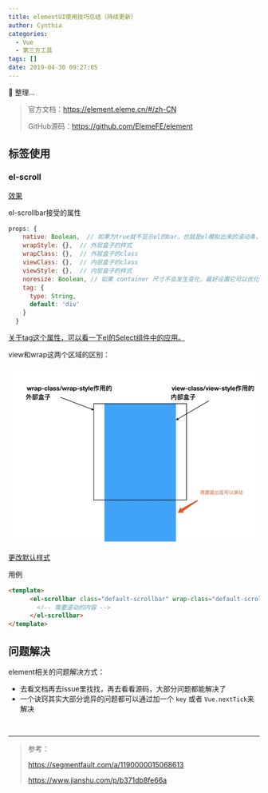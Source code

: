 ```yaml
---
title: elementUI使用技巧总结（持续更新）
author: Cynthia
categories:
  - Vue
  - 第三方工具
tags: []
date: 2019-04-30 09:27:05
---
```


🐰
整理...
<!--more-->

> 官方文档：<https://element.eleme.cn/#/zh-CN>
>
> GitHub源码：<https://github.com/ElemeFE/element>



## 标签使用

### el-scroll

[效果](https://segmentfault.com/a/1190000015068613#articleHeader2)

el-scrollbar接受的属性

```js
props: {
    native: Boolean,  // 如果为true就不显示el的bar，也就是el模拟出来的滚动条，如果为false就显示模拟的滚动条
    wrapStyle: {},	// 外层盒子的样式
    wrapClass: {},	// 外层盒子的class
    viewClass: {},	// 内层盒子的class
    viewStyle: {},	// 内层盒子的样式
    noresize: Boolean, // 如果 container 尺寸不会发生变化，最好设置它可以优化性能
    tag: {
      type: String,
      default: 'div'
    }
  }
```

[关于tag这个属性，可以看一下el的Select组件中的应用。](https://raw.githubusercontent.com/Cynthia0329/images/master/img/20190505165941.png)

view和wrap这两个区域的区别：

![](https://raw.githubusercontent.com/Cynthia0329/images/master/img/20190505170128.png)



[更改默认样式](https://www.jianshu.com/p/b371db8fe66a)

用例

```html
<template>
      <el-scrollbar class="default-scrollbar" wrap-class="default-scrollbar__wrap" view-class="default-scrollbar__view">
        <!-- 需要滚动的内容 -->
      </el-scrollbar>
</template>
```













## 问题解决

element相关的问题解决方式：

- 去看文档再去issue里找找，再去看看源码，大部分问题都能解决了
- 一个诀窍其实大部分诡异的问题都可以通过加一个 `key` 或者 `Vue.nextTick`来解决

















<br>

---

> 参考：
>
> <https://segmentfault.com/a/1190000015068613>
>
> <https://www.jianshu.com/p/b371db8fe66a>